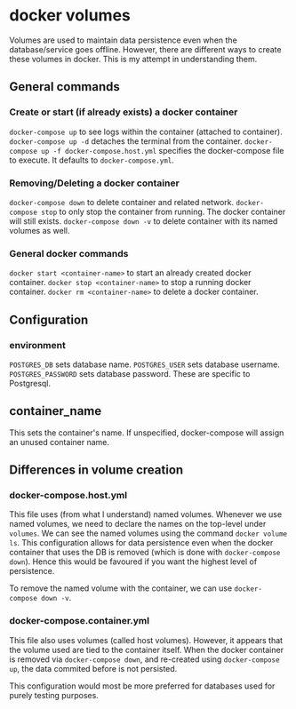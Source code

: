# docker volumes

Volumes are used to maintain data persistence even when the database/service goes offline. However, there are different ways to create these volumes in docker. This is my attempt in understanding them. 

## General commands

### Create or start (if already exists) a docker container

`docker-compose up` to see logs within the container (attached to container).
`docker-compose up -d` detaches the terminal from the container. 
`docker-compose up -f docker-compose.host.yml` specifies the docker-compose file to execute. It defaults to `docker-compose.yml`. 

### Removing/Deleting a docker container

`docker-compose down` to delete container and related network. 
`docker-compose stop` to only stop the container from running. The docker container will still exists. 
`docker-compose down -v` to delete container with its named volumes as well. 

### General docker commands

`docker start <container-name>` to start an already created docker container. 
`docker stop <container-name>` to stop a running docker container. 
`docker rm <container-name>` to delete a docker container. 

## Configuration

### environment
`POSTGRES_DB` sets database name.
`POSTGRES_USER` sets database username.
`POSTGRES_PASSWORD` sets database password. 
These are specific to Postgresql.

## container_name
This sets the container's name. If unspecified, docker-compose will assign an unused container name. 

## Differences in volume creation

### docker-compose.host.yml

This file uses (from what I understand) named volumes. Whenever we use named volumes, we need to declare the names on the top-level under `volumes`. 
We can see the named volumes using the command `docker volume ls`.
This configuration allows for data persistence even when the docker container that uses the DB is removed (which is done with `docker-compose down`). Hence this would be favoured if you want the highest level of persistence. 

To remove the named volume with the container, we can use `docker-compose down -v`.

### docker-compose.container.yml
This file also uses volumes (called host volumes). However, it appears that the volume used are tied to the container itself. When the docker container is removed via `docker-compose down`, and re-created using `docker-compose up`, the data commited before is not persisted. 

This configuration would most be more preferred for databases used for purely testing purposes. 
